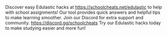 Discover easy Edulastic hacks at https://schoolcheats.net/edulastic to help with school assignments! Our tool provides quick answers and helpful tips to make learning smoother. 
Join our Discord for extra support and community. https://discord.gg/schoolcheats
Try our Edulastic hacks today to make studying easier and more fun!
